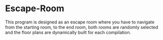 # Escape-Room
This program is designed as an escape room where you have to navigate from the starting room, to the end room, both rooms are randomly selected and the floor plans are dynamically built for each compilation.
